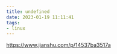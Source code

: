 ```yaml
---
title: undefined
date: 2023-01-19 11:11:41
tags:
- linux
---
```


https://www.jianshu.com/p/14537ba3517a

